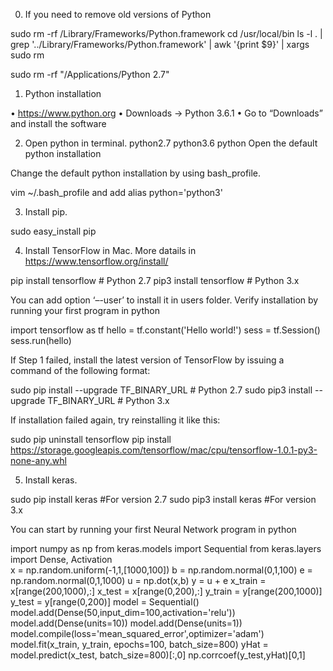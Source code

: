 0)	If you need to remove old versions of Python

sudo rm -rf /Library/Frameworks/Python.framework
cd /usr/local/bin
ls -l . | grep '../Library/Frameworks/Python.framework' | awk '{print $9}' | xargs sudo rm

sudo rm -rf "/Applications/Python 2.7"   


1) Python installation

•	https://www.python.org
•	Downloads -> Python 3.6.1 
•	Go to “Downloads” and install the software

2) Open python in terminal. 
python2.7
python3.6
python                      Open the default python installation

Change the default python installation by using bash_profile.

vim ~/.bash_profile
and add
alias python='python3'


3) Install pip.

sudo easy_install pip

4) Install TensorFlow in Mac. More datails in https://www.tensorflow.org/install/

pip install tensorflow	 # Python 2.7
pip3 install tensorflow	 # Python 3.x

You can add option ‘–-user’ to install it in users folder. Verify installation by running your first program in python
	
import tensorflow as tf
hello = tf.constant('Hello world!')
sess = tf.Session()
sess.run(hello)

If Step 1 failed, install the latest version of TensorFlow by issuing a command of the following format:

sudo pip  install --upgrade TF_BINARY_URL   # Python 2.7
sudo pip3 install --upgrade TF_BINARY_URL   # Python 3.x 

If installation failed again, try reinstalling it like this:

sudo pip uninstall tensorflow
pip install https://storage.googleapis.com/tensorflow/mac/cpu/tensorflow-1.0.1-py3-none-any.whl

5) Install keras.

sudo pip install keras		#For version 2.7
sudo pip3 install keras		#For version 3.x


You can start by running your first Neural Network program in python

import numpy as np 
from keras.models import Sequential
from keras.layers import Dense, Activation  
x = np.random.uniform(-1,1,[1000,100])
b = np.random.normal(0,1,100)
e = np.random.normal(0,1,1000)
u = np.dot(x,b)
y = u + e
x_train = x[range(200,1000),:]
x_test = x[range(0,200),:]
y_train = y[range(200,1000)]
y_test = y[range(0,200)]
model = Sequential()
model.add(Dense(50,input_dim=100,activation='relu')) 
model.add(Dense(units=10))
model.add(Dense(units=1))
model.compile(loss='mean_squared_error',optimizer='adam')
model.fit(x_train, y_train, epochs=100, batch_size=800)
yHat = model.predict(x_test, batch_size=800)[:,0]
np.corrcoef(y_test,yHat)[0,1]
